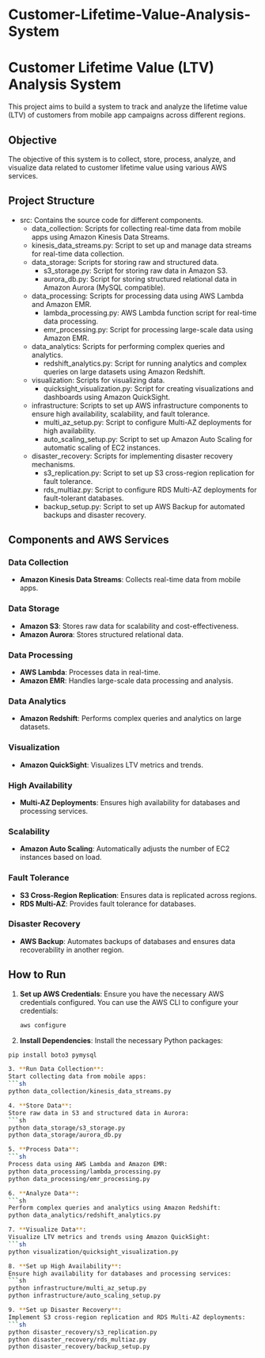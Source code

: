 # Customer-Lifetime-Value-Analysis-System

# Customer Lifetime Value (LTV) Analysis System

This project aims to build a system to track and analyze the lifetime value (LTV) of customers from mobile app campaigns across different regions.

## Objective

The objective of this system is to collect, store, process, analyze, and visualize data related to customer lifetime value using various AWS services.

## Project Structure

- src: Contains the source code for different components.
   - data_collection: Scripts for collecting real-time data from mobile apps using Amazon Kinesis Data Streams.
   - kinesis_data_streams.py: Script to set up and manage data streams for real-time data collection.
   - data_storage: Scripts for storing raw and structured data.
      - s3_storage.py: Script for storing raw data in Amazon S3.
      - aurora_db.py: Script for storing structured relational data in Amazon Aurora (MySQL compatible).
   - data_processing: Scripts for processing data using AWS Lambda and Amazon EMR.
      - lambda_processing.py: AWS Lambda function script for real-time data processing.
      - emr_processing.py: Script for processing large-scale data using Amazon EMR.
   - data_analytics: Scripts for performing complex queries and analytics.
      - redshift_analytics.py: Script for running analytics and complex queries on large datasets using Amazon Redshift.
   - visualization: Scripts for visualizing data.
      - quicksight_visualization.py: Script for creating visualizations and dashboards using Amazon QuickSight.
   - infrastructure: Scripts to set up AWS infrastructure components to ensure high availability, scalability, and fault tolerance.
      - multi_az_setup.py: Script to configure Multi-AZ deployments for high availability.
      - auto_scaling_setup.py: Script to set up Amazon Auto Scaling for automatic scaling of EC2 instances.
   - disaster_recovery: Scripts for implementing disaster recovery mechanisms.
      - s3_replication.py: Script to set up S3 cross-region replication for fault tolerance.
      - rds_multiaz.py: Script to configure RDS Multi-AZ deployments for fault-tolerant databases.
      - backup_setup.py: Script to set up AWS Backup for automated backups and disaster recovery.

## Components and AWS Services

### Data Collection
- **Amazon Kinesis Data Streams**: Collects real-time data from mobile apps.

### Data Storage
- **Amazon S3**: Stores raw data for scalability and cost-effectiveness.
- **Amazon Aurora**: Stores structured relational data.

### Data Processing
- **AWS Lambda**: Processes data in real-time.
- **Amazon EMR**: Handles large-scale data processing and analysis.

### Data Analytics
- **Amazon Redshift**: Performs complex queries and analytics on large datasets.

### Visualization
- **Amazon QuickSight**: Visualizes LTV metrics and trends.

### High Availability
- **Multi-AZ Deployments**: Ensures high availability for databases and processing services.

### Scalability
- **Amazon Auto Scaling**: Automatically adjusts the number of EC2 instances based on load.

### Fault Tolerance
- **S3 Cross-Region Replication**: Ensures data is replicated across regions.
- **RDS Multi-AZ**: Provides fault tolerance for databases.

### Disaster Recovery
- **AWS Backup**: Automates backups of databases and ensures data recoverability in another region.

## How to Run

1. **Set up AWS Credentials**:
   Ensure you have the necessary AWS credentials configured. You can use the AWS CLI to configure your credentials:
   ```sh
   aws configure

2. **Install Dependencies**:
Install the necessary Python packages:
 ```sh
pip install boto3 pymysql

3. **Run Data Collection**:
Start collecting data from mobile apps:
 ```sh
python data_collection/kinesis_data_streams.py

4. **Store Data**:
Store raw data in S3 and structured data in Aurora:
 ```sh
python data_storage/s3_storage.py
python data_storage/aurora_db.py

5. **Process Data**:
 ```sh
Process data using AWS Lambda and Amazon EMR:
python data_processing/lambda_processing.py
python data_processing/emr_processing.py

6. **Analyze Data**:
 ```sh
Perform complex queries and analytics using Amazon Redshift:
python data_analytics/redshift_analytics.py

7. **Visualize Data**:
Visualize LTV metrics and trends using Amazon QuickSight:
 ```sh
python visualization/quicksight_visualization.py

8. **Set up High Availability**:
Ensure high availability for databases and processing services:
 ```sh
python infrastructure/multi_az_setup.py
python infrastructure/auto_scaling_setup.py

9. **Set up Disaster Recovery**:
Implement S3 cross-region replication and RDS Multi-AZ deployments:
 ```sh
python disaster_recovery/s3_replication.py
python disaster_recovery/rds_multiaz.py
python disaster_recovery/backup_setup.py

